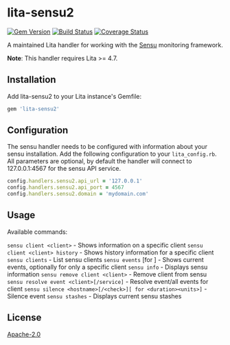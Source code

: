 # lita-sensu2

[![Gem Version](http://img.shields.io/gem/v/lita-sensu2.svg)](https://rubygems.org/gems/lita-sensu2)
[![Build Status](https://travis-ci.org/knuedge/lita-sensu2.png?branch=master)](https://travis-ci.org/knuedge/lita-sensu2)
[![Coverage Status](https://coveralls.io/repos/knuedge/lita-sensu2/badge.png)](https://coveralls.io/r/knuedge/lita-sensu2)

A maintained Lita handler for working with the [Sensu](http://sensuapp.org) monitoring framework.

**Note**: This handler requires Lita >= 4.7.
## Installation

Add lita-sensu2 to your Lita instance's Gemfile:

``` ruby
gem 'lita-sensu2'
```

## Configuration

The sensu handler needs to be configured with information about your sensu
installation.  Add the following configuration to your `lita_config.rb`.  All
parameters are optional, by default the handler will connect to 127.0.0.1:4567
for the sensu API service.

```ruby
config.handlers.sensu2.api_url = '127.0.0.1'
config.handlers.sensu2.api_port = 4567
config.handlers.sensu2.domain = 'mydomain.com'
```

## Usage

Available commands:

`sensu client <client>` - Shows information on a specific client
`sensu client <client> history` - Shows history information for a specific client
`sensu clients` - List sensu clients
`sensu events` [for <client>] - Shows current events, optionally for only a specific client
`sensu info` - Displays sensu information
`sensu remove client <client>` - Remove client from sensu
`sensu resolve event <client>[/service]` - Resolve event/all events for client
`sensu silence <hostname>[/<check>][ for <duration><units>]` - Silence event
`sensu stashes` - Displays current sensu stashes

## License

[Apache-2.0](http://opensource.org/licenses/Apache-2.0)
